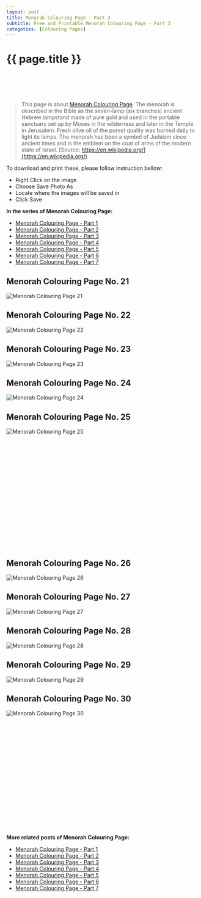 ```yaml
---
layout: post
title: Menorah Colouring Page - Part 3
subtitle: Free and Printable Menorah Colouring Page - Part 3
categoties: [Colouring Pages]
---
```

{{ page.title }}
================
<script async src="//pagead2.googlesyndication.com/pagead/js/adsbygoogle.js"></script><!-- UnderTitleAds --> <ins class="adsbygoogle" style="display:inline-block;width:468px;height:60px" data-ad-client="ca-pub-6753140515841889" data-ad-slot="4010138290"></ins><script> (adsbygoogle = window.adsbygoogle || []).push({}); </script>

> This page is about [Menorah Colouring Page](https://freecoloringpages.github.io/). The menorah is described in the Bible as the seven-lamp (six branches) ancient Hebrew lampstand made of pure gold and used in the portable sanctuary set up by Moses in the wilderness and later in the Temple in Jerusalem. Fresh olive oil of the purest quality was burned daily to light its lamps. The menorah has been a symbol of Judaism since ancient times and is the emblem on the coat of arms of the modern state of Israel. [Source: https://en.wikipedia.org/](https://en.wikipedia.org/)

To download and print these, please follow instruction bellow:
* Right Click on the image 
* Choose Save Photo As 
* Locate where the images will be saved in 
* Click Save

**In the series of Menorah Colouring Page:**

* [Menorah Colouring Page - Part 1](https://freecoloringpages.github.io/2017/12/05/Menorah-Colouring-Page-part-1.html)
* [Menorah Colouring Page - Part 2](https://freecoloringpages.github.io/2017/12/05/Menorah-Colouring-Page-part-2.html)
* [Menorah Colouring Page - Part 3](https://freecoloringpages.github.io/2017/12/05/Menorah-Colouring-Page-part-3.html)
* [Menorah Colouring Page - Part 4](https://freecoloringpages.github.io/2017/12/05/Menorah-Colouring-Page-part-4.html)
* [Menorah Colouring Page - Part 5](https://freecoloringpages.github.io/2017/12/05/Menorah-Colouring-Page-part-5.html)
* [Menorah Colouring Page - Part 6](https://freecoloringpages.github.io/2017/12/05/Menorah-Colouring-Page-part-6.html)
* [Menorah Colouring Page - Part 7](https://freecoloringpages.github.io/2017/12/05/Menorah-Colouring-Page-part-7.html)

## Menorah Colouring Page No. 21
![Menorah Colouring Page 21](https://freecoloringpages.github.io/img3/Menorah-Colouring-Page%20(21).jpg "Menorah Colouring Page 21")

## Menorah Colouring Page No. 22
![Menorah Colouring Page 22](https://freecoloringpages.github.io/img3/Menorah-Colouring-Page%20(22).jpg "Menorah Colouring Page 22")

## Menorah Colouring Page No. 23
![Menorah Colouring Page 23](https://freecoloringpages.github.io/img3/Menorah-Colouring-Page%20(23).jpg "Menorah Colouring Page 23")

## Menorah Colouring Page No. 24
![Menorah Colouring Page 24](https://freecoloringpages.github.io/img3/Menorah-Colouring-Page%20(24).jpg "Menorah Colouring Page 24")

## Menorah Colouring Page No. 25
![Menorah Colouring Page 25](https://freecoloringpages.github.io/img3/Menorah-Colouring-Page%20(25).jpg "Menorah Colouring Page 25")

<script async src="//pagead2.googlesyndication.com/pagead/js/adsbygoogle.js"></script><!-- Texxtonly --><ins class="adsbygoogle" style="display:inline-block;width:336px;height:280px" data-ad-client="ca-pub-6753140515841889" data-ad-slot="3207852233"></ins><script>(adsbygoogle = window.adsbygoogle || []).push({}); </script>

## Menorah Colouring Page No. 26
![Menorah Colouring Page 26](https://freecoloringpages.github.io/img3/Menorah-Colouring-Page%20(26).jpg "Menorah Colouring Page 26")

## Menorah Colouring Page No. 27
![Menorah Colouring Page 27](https://freecoloringpages.github.io/img3/Menorah-Colouring-Page%20(27).jpg "Menorah Colouring Page 27")

## Menorah Colouring Page No. 28
![Menorah Colouring Page 28](https://freecoloringpages.github.io/img3/Menorah-Colouring-Page%20(28).jpg "Menorah Colouring Page 28")

## Menorah Colouring Page No. 29
![Menorah Colouring Page 29](https://freecoloringpages.github.io/img3/Menorah-Colouring-Page%20(29).jpg "Menorah Colouring Page 29")

## Menorah Colouring Page No. 30
![Menorah Colouring Page 30](https://freecoloringpages.github.io/img3/Menorah-Colouring-Page%20(30).jpg "Menorah Colouring Page 30")

<script async src="//pagead2.googlesyndication.com/pagead/js/adsbygoogle.js"></script><!-- Texxtonly --><ins class="adsbygoogle" style="display:inline-block;width:336px;height:280px" data-ad-client="ca-pub-6753140515841889" data-ad-slot="3207852233"></ins><script>(adsbygoogle = window.adsbygoogle || []).push({}); </script>

**More related posts of Menorah Colouring Page:**

* [Menorah Colouring Page - Part 1](https://freecoloringpages.github.io/2017/12/05/Menorah-Colouring-Page-part-1.html)
* [Menorah Colouring Page - Part 2](https://freecoloringpages.github.io/2017/12/05/Menorah-Colouring-Page-part-2.html)
* [Menorah Colouring Page - Part 3](https://freecoloringpages.github.io/2017/12/05/Menorah-Colouring-Page-part-3.html)
* [Menorah Colouring Page - Part 4](https://freecoloringpages.github.io/2017/12/05/Menorah-Colouring-Page-part-4.html)
* [Menorah Colouring Page - Part 5](https://freecoloringpages.github.io/2017/12/05/Menorah-Colouring-Page-part-5.html)
* [Menorah Colouring Page - Part 6](https://freecoloringpages.github.io/2017/12/05/Menorah-Colouring-Page-part-6.html)
* [Menorah Colouring Page - Part 7](https://freecoloringpages.github.io/2017/12/05/Menorah-Colouring-Page-part-7.html)

